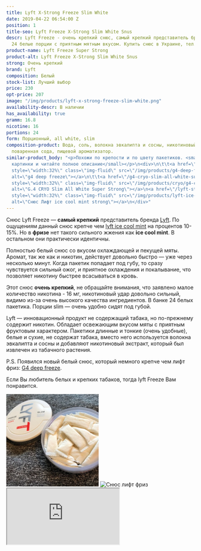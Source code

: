 ```yaml
---
title: Lyft X-Strong Freeze Slim White
date: 2019-04-22 06:54:00 Z
position: 1
title-seo: Lyft Freeze X-Strong Slim White Snus
descr: Lyft Freeze - очень крепкий снюс, самый крепкий представитель бренда Lyft.
  24 белые порции с приятным мятным вкусом. Купить снюс в Украине, тел. 0675680230
product-name: Lyft Freeze Super Strong
product-alt: Lyft Freeze X-Strong Slim White Snus
strong: Очень крепкий
brand: Lyft
composition: Белый
stock-list: Лучший выбор
price: 230
opt-price: 207
image: "/img/products/lyft-x-strong-freeze-slim-white.png"
availability-descr: В наличии
has_availability: true
gramm: 16.8
nicotine: 16
portions: 24
form: Порционный, all white, slim
composition-product: Вода, соль, волокна эвкалипта и сосны, никотиновый экстракт,
  поваренная сода, пищевой ароматизатор.
similar-product_body: "<p>Похожи по крепости и по цвету пакетиков. <small>Жмите на
  картинки и читайте полное описание</small></p>\n<div>\n\t\t<a href=\"/g4-deep-freeze-slim-all-white\"><img
  style=\"width:32%\" class=\"img-fluid\" src=\"/img/products/g4-deep-freeze.jpg\"
  alt=\"g4 deep freeze\"></a>\n\t\t<a href=\"/g4-cryo-slim-all-white-super-strong\"><img
  style=\"width:32%\" class=\"img-fluid\" src=\"/img/products/cryo/g4-cryo-all-white-open-portion.jpg\"
  alt=\"G.4 CRYO Slim All White Super Strong\"></a>\n<a href=\"/lyft-strong-ice-cool-mint-slim-all-white\"><img
  style=\"width:32%\" class=\"img-fluid\" src=\"/img/products/lyft-ice-cool-mint/lyft-ice-cool-mint.JPG\"
  alt=\"Снюс Лифт ice cool mint strong\"></a>\n</div>"
---
```


Снюс Lyft Freeze — **самый крепкий** представитель бренда [Lyft](/lyft).
По ощущениям данный снюс крепче чем [lyft ice cool mint](/lyft-strong-ice-cool-mint-slim-all-white) на процентов 10-15%. Но в **фризе**  нет такого сильного жжения как **ice cool mint**. В остальном они практически идентичны.

Полностью белый снюс со вкусом охлаждающей и пекущей мяты. Аромат, так же как и никотин, действует довольно быстро — уже через несколько минут.
Когда пакетик попадает под губу, то сразу чувствуется сильный ожог, и приятное охлаждения и покалывание, что позволяет никотину быстрее всасываться в кровь.

Этот снюс **очень крепкий**, не обращайте внимания, что заявлено малое количество никотина - 16 мг, никотиновый удар довольно сильный, видимо из-за очень высокого качества ингредиентов. В банке 24 белых пакетика. Порции slim — очень удобно сидят под губой.

Lyft — инновационный продукт не содержащий табака, но по-прежнему содержит никотин. Обладает освежающим вкусом мяты с приятным фруктовым характером. Пакетики длинные и тонкие (очень удобные), белые и сухие, не содержат табака, вместо него используется волокна эвкалипта и сосны и добавляют никотиновый экстракт, который был извлечен из табачного растения.

P.S. Появился новый белый снюс, который немного крепче чем лифт фриз: [G4 deep freeze](/g4-deep-freeze-slim-all-white).

Если Вы любитель белых и крепких табаков, тогда lyft Freeze Вам понравится.
<div class="mb-2">
<img class="img-fluid" style="width:49%" src="/img/products/lyft-freeze/lyft-freeze-open.jpg" alt="Lyft Freeze X-strong Украина">
<img class="img-fluid" style="width:49%" src="/img/products/lyft-freeze/lyft-freeze-x-strong.jpg" alt="Снюс лифт фриз">
</div>
<div class="embed-responsive embed-responsive-16by9 mb-3">
  <iframe class="embed-responsive-item" src="https://www.youtube.com/embed/_Ke7ttVrjs4" allowfullscreen></iframe>
</div>